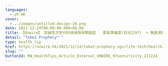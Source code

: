 ```yaml
---
languages:
  - zh-HK
cover:
  - ../images/untitled-design-10.png
date: 2021-12-24T00:00:00.000+08:00
title: 【Unwire】 突破性次世代科技偵測早期癌症   更高準確度(百分之97)  + 無創測試
detail: "Take2 Prophecy™ "
type: health_tip
href: https://unwire.hk/2021/12/14/take2-prophecy-ngs/life-tech/health/
slug: ""
buttonId: RW_HealthTips_Article_External_UNWIRE_97sensitivity_211224
---
```

